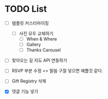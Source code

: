 # TODO List

- [ ] 템플릿 커스터마이징
    - [ ] 사진 모두 교체하기
        - [ ] When & Where
        - [ ] Gallery
        - [ ] Thanks Carousel

- [ ] 찾아오는 길 지도 API 연동하기

- [ ] RSVP 부분 수정 => 말씀 구절 넣으면 예쁠것 같다.

- [ ] Gift Registry 삭제

- [x] 댓글 기능 넣기